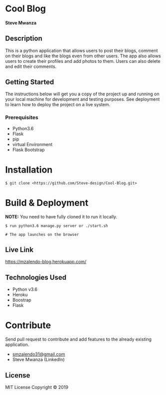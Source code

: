 # Cool Blog

####  **Steve Mwanza**

## Description

This is a python application that allows users to post their blogs, comment on their blogs and like the blogs even from other users. The app also allows users to create their profiles and add photos to them. Users can also delete and edit their comments.

## Getting Started

The instructions below will get you a copy of the project up and running on your local machine for development and testing purposes. See deployment to learn how to deploy the project on a live system.

### Prerequisites

* Python3.6
* Flask
* pip
* virtual Environment
* Flask Bootstrap


Installation
========

    $ git clone <https://github.com/Steve-design/Cool-Blog.git>


Build & Deployment
========

**NOTE:** You need to have fully cloned it to run it locally.


    $ run python3.6 manage.py server or ./start.sh

    # The app launches on the browser

## Live Link
   
  https://mzalendo-blog.herokuapp.com/ 

   ## Technologies Used

* Python v3.6
* Heroku
* Boostrap
* Flask


Contribute
========

Send pull request to contribute and add features to the already existing application.

- smzalendo31@gmail.com
- Steve Mwanza (LinkedIn)

## License

MIT License        Copyright &copy; 2019 